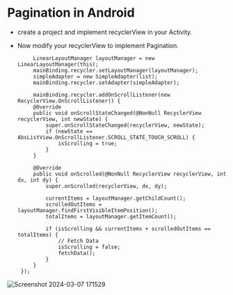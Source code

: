 # Pagination in Android

 - create a project and implement recyclerView in your Activity.
 - Now modify your recyclerView to implement Pagination.

            LinearLayoutManager layoutManager = new LinearLayoutManager(this);
            mainBinding.recycler.setLayoutManager(layoutManager);
            simpleAdapter = new SimpleAdapter(list);
            mainBinding.recycler.setAdapter(simpleAdapter);

            mainBinding.recycler.addOnScrollListener(new RecyclerView.OnScrollListener() {
            @Override
            public void onScrollStateChanged(@NonNull RecyclerView recyclerView, int newState) {
                super.onScrollStateChanged(recyclerView, newState);
                if (newState == AbsListView.OnScrollListener.SCROLL_STATE_TOUCH_SCROLL) {
                    isScrolling = true;
                }
            }

            @Override
            public void onScrolled(@NonNull RecyclerView recyclerView, int dx, int dy) {
                super.onScrolled(recyclerView, dx, dy);

                currentItems = layoutManager.getChildCount();
                scrolledOutItems = layoutManager.findFirstVisibleItemPosition();
                totalItems = layoutManager.getItemCount();

                if (isScrolling && currentItems + scrolledOutItems == totalItems) {
                    // Fetch Data
                    isScrolling = false;
                    fetchData();
                }
            }
        });
![Screenshot 2024-03-07 171529](https://github.com/ArjunGupta08/Pagination-Android-Java/assets/85922120/7d098360-fa46-47b0-9c07-5870a62a35c4)
